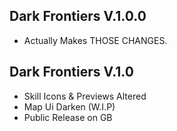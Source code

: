## Dark Frontiers V.1.0.0
- Actually Makes THOSE CHANGES.

## Dark Frontiers V.1.0
- Skill Icons & Previews Altered
- Map Ui Darken (W.I.P)
- Public Release on GB 

